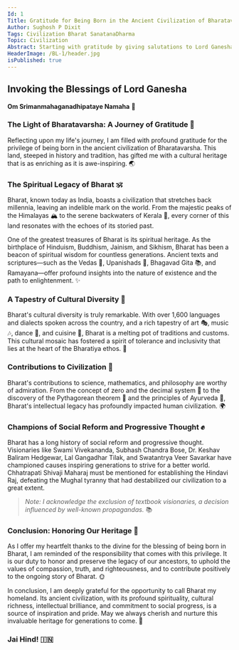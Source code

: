 ```yaml
---
Id: 1
Title: Gratitude for Being Born in the Ancient Civilization of Bharatavarsha 
Author: Sughosh P Dixit
Tags: Civilization Bharat SanatanaDharma 
Topic: Civilization
Abstract: Starting with gratitude by giving salutations to Lord Ganesha 
HeaderImage: /BL-1/header.jpg
isPublished: true
---
```


## Invoking the Blessings of Lord Ganesha

**Om Srimanmahaganadhipataye Namaha** 🙏

### The Light of Bharatavarsha: A Journey of Gratitude 🌟

Reflecting upon my life's journey, I am filled with profound gratitude for the privilege of being born in the ancient civilization of Bharatavarsha. This land, steeped in history and tradition, has gifted me with a cultural heritage that is as enriching as it is awe-inspiring. 🌏

### The Spiritual Legacy of Bharat 🕉️

Bharat, known today as India, boasts a civilization that stretches back millennia, leaving an indelible mark on the world. From the majestic peaks of the Himalayas 🏔️ to the serene backwaters of Kerala 🌴, every corner of this land resonates with the echoes of its storied past.

One of the greatest treasures of Bharat is its spiritual heritage. As the birthplace of Hinduism, Buddhism, Jainism, and Sikhism, Bharat has been a beacon of spiritual wisdom for countless generations. Ancient texts and scriptures—such as the Vedas 📜, Upanishads 📖, Bhagavad Gita 📚, and Ramayana—offer profound insights into the nature of existence and the path to enlightenment. ✨

### A Tapestry of Cultural Diversity 🎨

Bharat's cultural diversity is truly remarkable. With over 1,600 languages and dialects spoken across the country, and a rich tapestry of art 🎭, music 🎶, dance 💃, and cuisine 🍛, Bharat is a melting pot of traditions and customs. This cultural mosaic has fostered a spirit of tolerance and inclusivity that lies at the heart of the Bharatiya ethos. 🤝

### Contributions to Civilization 🧠

Bharat's contributions to science, mathematics, and philosophy are worthy of admiration. From the concept of zero and the decimal system 🔢 to the discovery of the Pythagorean theorem 📏 and the principles of Ayurveda 🌿, Bharat's intellectual legacy has profoundly impacted human civilization. 🌍

### Champions of Social Reform and Progressive Thought ✊

Bharat has a long history of social reform and progressive thought. Visionaries like Swami Vivekananda, Subhash Chandra Bose, Dr. Keshav Baliram Hedgewar, Lal Gangadhar Tilak, and Swatantrya Veer Savarkar have championed causes inspiring generations to strive for a better world. Chhatrapati Shivaji Maharaj must be mentioned for establishing the Hindavi Raj, defeating the Mughal tyranny that had destabilized our civilization to a great extent.

> *Note: I acknowledge the exclusion of textbook visionaries, a decision influenced by well-known propagandas.* 📚

### Conclusion: Honoring Our Heritage 🌺

As I offer my heartfelt thanks to the divine for the blessing of being born in Bharat, I am reminded of the responsibility that comes with this privilege. It is our duty to honor and preserve the legacy of our ancestors, to uphold the values of compassion, truth, and righteousness, and to contribute positively to the ongoing story of Bharat. 🌞

In conclusion, I am deeply grateful for the opportunity to call Bharat my homeland. Its ancient civilization, with its profound spirituality, cultural richness, intellectual brilliance, and commitment to social progress, is a source of inspiration and pride. May we always cherish and nurture this invaluable heritage for generations to come. 🙌

### Jai Hind! 🇮🇳
